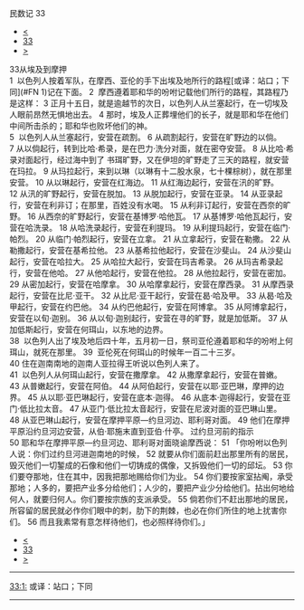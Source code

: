 ﻿





 民数记 33




* [<](bible/NUM32.md)
* [33](bible/NUM.md)
* [>](bible/NUM34.md)



 
33从埃及到摩押  
1  以色列人按着军队，在摩西、亚伦的手下出埃及地所行的路程[或译：站口；下同](#FN
1)记在下面。 
2  摩西遵着耶和华的吩咐记载他们所行的路程，其路程乃是这样： 
3 正月十五日，就是逾越节的次日，以色列人从兰塞起行，在一切埃及人眼前昂然无惧地出去。 
4 那时，埃及人正葬埋他们的长子，就是耶和华在他们中间所击杀的；耶和华也败坏他们的神。  
5  以色列人从兰塞起行，安营在疏割。 
6 从疏割起行，安营在旷野边的以倘。 
7 从以倘起行，转到比哈·希录，是在巴力·洗分对面，就在密夺安营。 
8 从比哈·希录对面起行，经过海中到了 书珥旷野，又在伊坦的旷野走了三天的路程，就安营在玛拉。 
9 从玛拉起行，来到以琳（以琳有十二股水泉，七十棵棕树），就在那里安营。 
10 从以琳起行，安营在红海边。 
11 从红海边起行，安营在汛的旷野。 
12 从汛的旷野起行，安营在脱加。 
13 从脱加起行，安营在亚录。 
14 从亚录起行，安营在利非订；在那里，百姓没有水喝。 
15 从利非订起行，安营在西奈的旷野。 
16 从西奈的旷野起行，安营在基博罗·哈他瓦。 
17 从基博罗·哈他瓦起行，安营在哈洗录。 
18 从哈洗录起行，安营在利提玛。 
19 从利提玛起行，安营在临门·帕烈。 
20 从临门·帕烈起行，安营在立拿。 
21 从立拿起行，安营在勒撒。 
22 从勒撒起行，安营在基希拉他。 
23 从基希拉他起行，安营在沙斐山。 
24 从沙斐山起行，安营在哈拉大。 
25 从哈拉大起行，安营在玛吉希录。 
26 从玛吉希录起行，安营在他哈。 
27 从他哈起行，安营在他拉。 
28 从他拉起行，安营在密加。 
29 从密加起行，安营在哈摩拿。 
30 从哈摩拿起行，安营在摩西录。 
31 从摩西录起行，安营在比尼·亚干。 
32 从比尼·亚干起行，安营在曷·哈及甲。 
33 从曷·哈及甲起行，安营在约巴他。 
34 从约巴他起行，安营在阿博拿。 
35 从阿博拿起行，安营在以旬·迦别。 
36 从以旬·迦别起行，安营在寻的旷野，就是加低斯。 
37 从加低斯起行，安营在何珥山，以东地的边界。  
38  以色列人出了埃及地后四十年，五月初一日，祭司亚伦遵着耶和华的吩咐上何珥山，就死在那里。 
39  亚伦死在何珥山的时候年一百二十三岁。  
40 住在迦南南地的迦南人亚拉得王听说以色列人来了。  
41  以色列人从何珥山起行，安营在撒摩拿。 
42 从撒摩拿起行，安营在普嫩。 
43 从普嫩起行，安营在阿伯。 
44 从阿伯起行，安营在以耶·亚巴琳，摩押的边界。 
45 从以耶·亚巴琳起行，安营在底本·迦得。 
46 从底本·迦得起行，安营在亚门·低比拉太音。 
47 从亚门·低比拉太音起行，安营在尼波对面的亚巴琳山里。 
48 从亚巴琳山起行，安营在摩押平原—约旦河边、耶利哥对面。 
49 他们在摩押平原沿约旦河边安营，从伯·耶施末直到亚伯·什亭。 过约旦河前的指示  
50 耶和华在摩押平原—约旦河边、耶利哥对面晓谕摩西说： 
51 「你吩咐以色列人说：你们过约旦河进迦南地的时候， 
52 就要从你们面前赶出那里所有的居民，毁灭他们一切錾成的石像和他们一切铸成的偶像，又拆毁他们一切的邱坛。 
53 你们要夺那地，住在其中，因我把那地赐给你们为业。 
54 你们要按家室拈阄，承受那地；人多的，要把产业多分给他们；人少的，要把产业少分给他们。拈出何地给何人，就要归何人。你们要按宗族的支派承受。 
55 倘若你们不赶出那地的居民，所容留的居民就必作你们眼中的刺，肋下的荆棘，也必在你们所住的地上扰害你们。 
56 而且我素常有意怎样待他们，也必照样待你们。」 
* [<](bible/NUM32.md)
* [33](bible/NUM.md)
* [>](bible/NUM34.md)





---


[33:1:](#V1)
或译：站口；下同




---









